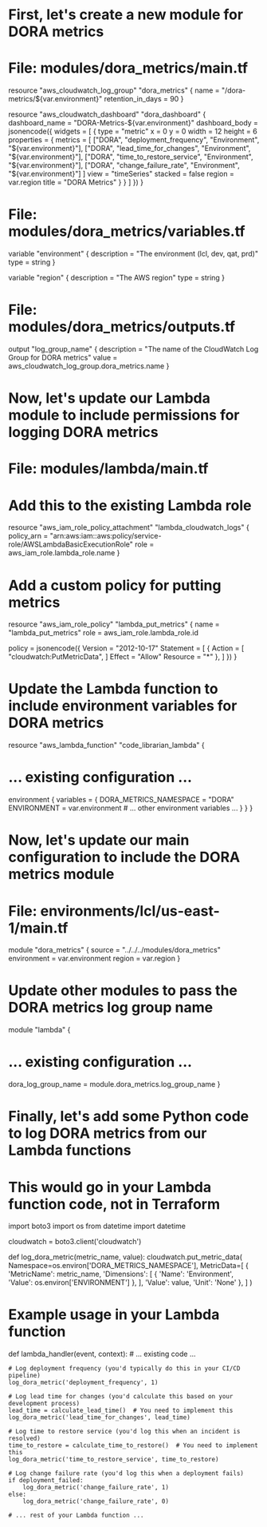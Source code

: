# First, let's create a new module for DORA metrics

# File: modules/dora_metrics/main.tf
resource "aws_cloudwatch_log_group" "dora_metrics" {
  name = "/dora-metrics/${var.environment}"
  retention_in_days = 90
}

resource "aws_cloudwatch_dashboard" "dora_dashboard" {
  dashboard_name = "DORA-Metrics-${var.environment}"
  dashboard_body = jsonencode({
    widgets = [
      {
        type = "metric"
        x    = 0
        y    = 0
        width = 12
        height = 6
        properties = {
          metrics = [
            ["DORA", "deployment_frequency", "Environment", "${var.environment}"],
            ["DORA", "lead_time_for_changes", "Environment", "${var.environment}"],
            ["DORA", "time_to_restore_service", "Environment", "${var.environment}"],
            ["DORA", "change_failure_rate", "Environment", "${var.environment}"]
          ]
          view = "timeSeries"
          stacked = false
          region = var.region
          title = "DORA Metrics"
        }
      }
    ]
  })
}

# File: modules/dora_metrics/variables.tf
variable "environment" {
  description = "The environment (lcl, dev, qat, prd)"
  type        = string
}

variable "region" {
  description = "The AWS region"
  type        = string
}

# File: modules/dora_metrics/outputs.tf
output "log_group_name" {
  description = "The name of the CloudWatch Log Group for DORA metrics"
  value       = aws_cloudwatch_log_group.dora_metrics.name
}

# Now, let's update our Lambda module to include permissions for logging DORA metrics

# File: modules/lambda/main.tf
# Add this to the existing Lambda role
resource "aws_iam_role_policy_attachment" "lambda_cloudwatch_logs" {
  policy_arn = "arn:aws:iam::aws:policy/service-role/AWSLambdaBasicExecutionRole"
  role       = aws_iam_role.lambda_role.name
}

# Add a custom policy for putting metrics
resource "aws_iam_role_policy" "lambda_put_metrics" {
  name = "lambda_put_metrics"
  role = aws_iam_role.lambda_role.id

  policy = jsonencode({
    Version = "2012-10-17"
    Statement = [
      {
        Action = [
          "cloudwatch:PutMetricData",
        ]
        Effect   = "Allow"
        Resource = "*"
      },
    ]
  })
}

# Update the Lambda function to include environment variables for DORA metrics
resource "aws_lambda_function" "code_librarian_lambda" {
  # ... existing configuration ...

  environment {
    variables = {
      DORA_METRICS_NAMESPACE = "DORA"
      ENVIRONMENT            = var.environment
      # ... other environment variables ...
    }
  }
}

# Now, let's update our main configuration to include the DORA metrics module

# File: environments/lcl/us-east-1/main.tf
module "dora_metrics" {
  source = "../../../modules/dora_metrics"
  environment = var.environment
  region      = var.region
}

# Update other modules to pass the DORA metrics log group name
module "lambda" {
  # ... existing configuration ...
  dora_log_group_name = module.dora_metrics.log_group_name
}

# Finally, let's add some Python code to log DORA metrics from our Lambda functions

# This would go in your Lambda function code, not in Terraform
import boto3
import os
from datetime import datetime

cloudwatch = boto3.client('cloudwatch')

def log_dora_metric(metric_name, value):
    cloudwatch.put_metric_data(
        Namespace=os.environ['DORA_METRICS_NAMESPACE'],
        MetricData=[
            {
                'MetricName': metric_name,
                'Dimensions': [
                    {
                        'Name': 'Environment',
                        'Value': os.environ['ENVIRONMENT']
                    },
                ],
                'Value': value,
                'Unit': 'None'
            },
        ]
    )

# Example usage in your Lambda function
def lambda_handler(event, context):
    # ... existing code ...

    # Log deployment frequency (you'd typically do this in your CI/CD pipeline)
    log_dora_metric('deployment_frequency', 1)

    # Log lead time for changes (you'd calculate this based on your development process)
    lead_time = calculate_lead_time()  # You need to implement this
    log_dora_metric('lead_time_for_changes', lead_time)

    # Log time to restore service (you'd log this when an incident is resolved)
    time_to_restore = calculate_time_to_restore()  # You need to implement this
    log_dora_metric('time_to_restore_service', time_to_restore)

    # Log change failure rate (you'd log this when a deployment fails)
    if deployment_failed:
        log_dora_metric('change_failure_rate', 1)
    else:
        log_dora_metric('change_failure_rate', 0)

    # ... rest of your Lambda function ...
